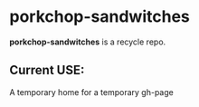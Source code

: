 # porkchop-sandwitches

**porkchop-sandwitches** is a recycle repo. 


## Current USE:
A temporary home for a temporary gh-page

